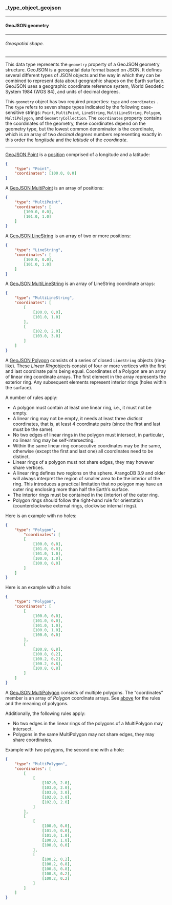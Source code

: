 ### _type_object_geojson



------
#### GeoJSON geometry



------
###### Geospatial shape.



------
This data type represents the `geometry` property of a GeoJSON geometry structure. GeoJSON is a geospatial data format based on JSON. It defines several different types of JSON objects and the way in which they can be combined to represent data about geographic shapes on the Earth surface. GeoJSON uses a geographic coordinate reference system, World Geodetic System 1984 (WGS 84), and units of decimal degrees.

This `geometry` object has two required properties: `type` and `coordinates` . The `type` refers to seven shape types indicated by the following case-sensitive strings: `Point`, `MultiPoint`, `LineString`, `MultiLineString`, `Polygon`, `MultiPolygon`, and `GeometryCollection`. The `coordinates` property contains the coordinates of the geometry, these coordinates depend on the geometry type, but the lowest common denominator is the coordinate, which is an array of two *decimal degrees* numbers representing exactly in this order the *longitude* and the *latitude* of the *coordinate*.



------
[GeoJSON Point](https://tools.ietf.org/html/rfc7946#section-3.1.2) is a [position](https://tools.ietf.org/html/rfc7946#section-3.1.1) comprised of a longitude and a latitude:

```json
{
	"type": "Point",
	"coordinates": [100.0, 0.0]
}
```

A [GeoJSON MultiPoint](https://tools.ietf.org/html/rfc7946#section-3.1.7) is an array of positions:

```json
{
	"type": "MultiPoint",
	"coordinates": [
		[100.0, 0.0],
		[101.0, 1.0]
	]
}
```

A [GeoJSON LineString](https://tools.ietf.org/html/rfc7946#section-3.1.4) is an array of two or more positions:

```json
{
	"type": "LineString",
	"coordinates": [
		[100.0, 0.0],
		[101.0, 1.0]
	]
}
```

A [GeoJSON MultiLineString](https://tools.ietf.org/html/rfc7946#section-3.1.5) is an array of LineString coordinate arrays:

```json
{
	"type": "MultiLineString",
	"coordinates": [
		[
			[100.0, 0.0],
			[101.0, 1.0]
		],
		[
			[102.0, 2.0],
			[103.0, 3.0]
		]
	]
}
```

A [GeoJSON Polygon](https://tools.ietf.org/html/rfc7946#section-3.1.6) consists of a series of closed `LineString` objects (ring-like). These *Linear Ring*objects consist of four or more vertices with the first and last coordinate pairs being equal. Coordinates of a Polygon are an array of linear ring coordinate arrays. The first element in the array represents the exterior ring. Any subsequent elements represent interior rings (holes within the surface).

A number of rules apply:

- A polygon must contain at least one linear ring, i.e., it must not be empty.
- A linear ring may not be empty, it needs at least three *distinct* coordinates, that is, at least 4 coordinate pairs (since the first and last must be the same).
- No two edges of linear rings in the polygon must intersect, in particular, no linear ring may be self-intersecting.
- Within the same linear ring consecutive coordinates may be the same, otherwise (except the first and last one) all coordinates need to be distinct.
- Linear rings of a polygon must not share edges, they may however share vertices.
- A linear ring defines two regions on the sphere. ArangoDB 3.9 and older will always interpret the region of smaller area to be the interior of the ring. This introduces a practical limitation that no polygon may have an outer ring enclosing more than half the Earth’s surface.
- The interior rings must be contained in the (interior) of the outer ring.
- Polygon rings should follow the right-hand rule for orientation (counterclockwise external rings, clockwise internal rings).

Here is an example with no holes:

```json
{
	"type": "Polygon",
		"coordinates": [
		[
			[100.0, 0.0],
			[101.0, 0.0],
			[101.0, 1.0],
			[100.0, 1.0],
			[100.0, 0.0]
		]
	]
}
```

Here is an example with a hole:

```json
{
	"type": "Polygon",
	"coordinates": [
		[
			[100.0, 0.0],
			[101.0, 0.0],
			[101.0, 1.0],
			[100.0, 1.0],
			[100.0, 0.0]
		],
		[
			[100.8, 0.8],
			[100.8, 0.2],
			[100.2, 0.2],
			[100.2, 0.8],
			[100.8, 0.8]
		]
	]
}
```

A [GeoJSON MultiPolygon](https://tools.ietf.org/html/rfc7946#section-3.1.6) consists of multiple polygons. The “coordinates” member is an array of *Polygon* coordinate arrays. See [above](https://www.arangodb.com/docs/stable/indexing-geo.html#polygon) for the rules and the meaning of polygons.

Additionally, the following rules apply:

- No two edges in the linear rings of the polygons of a MultiPolygon may intersect.
- Polygons in the same MultiPolygon may not share edges, they may share coordinates.

Example with two polygons, the second one with a hole:

```json
{
	"type": "MultiPolygon",
	"coordinates": [
		[
			[
				[102.0, 2.0],
				[103.0, 2.0],
				[103.0, 3.0],
				[102.0, 3.0],
				[102.0, 2.0]
			]
		],
		[
			[
				[100.0, 0.0],
				[101.0, 0.0],
				[101.0, 1.0],
				[100.0, 1.0],
				[100.0, 0.0]
			],
			[
				[100.2, 0.2],
				[100.2, 0.8],
				[100.8, 0.8],
				[100.8, 0.2],
				[100.2, 0.2]
			]
		]
	]
}
```